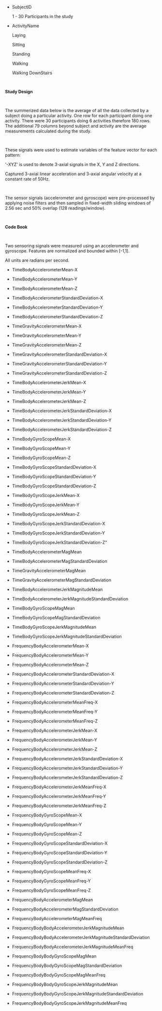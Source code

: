 - SubjectID

    1 - 30  Participants in the study

    

- ActivityName

    Laying

    Sitting

    Standing

    Walking

    Walking DownStairs

     

**Study Design**

 

The summerized data below is the average of all the data collected by a subject
doing a particular activity.  One row for each participant doing one activity.
There were 30 participants doing 6 activities therefore 180 rows.  The
additional 79 columns beyond subject and activity are the average measurements
calculated during the study.

 

These signals were used to estimate variables of the feature vector for each
pattern:

'-XYZ' is used to denote 3-axial signals in the X, Y and Z directions.

Captured 3-axial linear acceleration and 3-axial angular velocity at a constant
rate of 50Hz.

 

The sensor signals (accelerometer and gyroscope) were pre-processed by applying
noise filters and then sampled in fixed-width sliding windows of 2.56 sec and
50% overlap (128 readings/window).

 

**Code Book**

 

Two sensoring signals were measured using an accelerometer and gyroscope.
Features are normalized and bounded within [-1,1].

All units are radians per second.



- TimeBodyAccelerometerMean-X

- TimeBodyAccelerometerMean-Y

- TimeBodyAccelerometerMean-Z

- TimeBodyAccelerometerStandardDeviation-X

- TimeBodyAccelerometerStandardDeviation-Y

- TimeBodyAccelerometerStandardDeviation-Z

- TimeGravityAccelerometerMean-X

- TimeGravityAccelerometerMean-Y

- TimeGravityAccelerometerMean-Z

- TimeGravityAccelerometerStandardDeviation-X

- TimeGravityAccelerometerStandardDeviation-Y

- TimeGravityAccelerometerStandardDeviation-Z

- TimeBodyAccelerometerJerkMean-X

- TimeBodyAccelerometerJerkMean-Y

- TimeBodyAccelerometerJerkMean-Z

- TimeBodyAccelerometerJerkStandardDeviation-X

- TimeBodyAccelerometerJerkStandardDeviation-Y

- TimeBodyAccelerometerJerkStandardDeviation-Z

- TimeBodyGyroScopeMean-X

- TimeBodyGyroScopeMean-Y

- TimeBodyGyroScopeMean-Z

- TimeBodyGyroScopeStandardDeviation-X

- TimeBodyGyroScopeStandardDeviation-Y

- TimeBodyGyroScopeStandardDeviation-Z

- TimeBodyGyroScopeJerkMean-X

- TimeBodyGyroScopeJerkMean-Y

- TimeBodyGyroScopeJerkMean-Z

- TimeBodyGyroScopeJerkStandardDeviation-X

- TimeBodyGyroScopeJerkStandardDeviation-Y

- TimeBodyGyroScopeJerkStandardDeviation-Z"

- TimeBodyAccelerometerMagMean

- TimeBodyAccelerometerMagStandardDeviation

- TimeGravityAccelerometerMagMean

- TimeGravityAccelerometerMagStandardDeviation

- TimeBodyAccelerometerJerkMagnitudeMean

- TimeBodyAccelerometerJerkMagnitudeStandardDeviation

- TimeBodyGyroScopeMagMean

- TimeBodyGyroScopeMagStandardDeviation

- TimeBodyGyroScopeJerkMagnitudeMean

- TimeBodyGyroScopeJerkMagnitudeStandardDeviation

- FrequencyBodyAccelerometerMean-X

- FrequencyBodyAccelerometerMean-Y

- FrequencyBodyAccelerometerMean-Z

- FrequencyBodyAccelerometerStandardDeviation-X

- FrequencyBodyAccelerometerStandardDeviation-Y

- FrequencyBodyAccelerometerStandardDeviation-Z

- FrequencyBodyAccelerometerMeanFreq-X

- FrequencyBodyAccelerometerMeanFreq-Y

- FrequencyBodyAccelerometerMeanFreq-Z

- FrequencyBodyAccelerometerJerkMean-X

- FrequencyBodyAccelerometerJerkMean-Y

- FrequencyBodyAccelerometerJerkMean-Z

- FrequencyBodyAccelerometerJerkStandardDeviation-X

- FrequencyBodyAccelerometerJerkStandardDeviation-Y

- FrequencyBodyAccelerometerJerkStandardDeviation-Z

- FrequencyBodyAccelerometerJerkMeanFreq-X

- FrequencyBodyAccelerometerJerkMeanFreq-Y

- FrequencyBodyAccelerometerJerkMeanFreq-Z

- FrequencyBodyGyroScopeMean-X

- FrequencyBodyGyroScopeMean-Y

- FrequencyBodyGyroScopeMean-Z

- FrequencyBodyGyroScopeStandardDeviation-X

- FrequencyBodyGyroScopeStandardDeviation-Y

- FrequencyBodyGyroScopeStandardDeviation-Z

- FrequencyBodyGyroScopeMeanFreq-X

- FrequencyBodyGyroScopeMeanFreq-Y

- FrequencyBodyGyroScopeMeanFreq-Z

- FrequencyBodyAccelerometerMagMean

- FrequencyBodyAccelerometerMagStandardDeviation

- FrequencyBodyAccelerometerMagMeanFreq

- FrequencyBodyBodyAccelerometerJerkMagnitudeMean

- FrequencyBodyBodyAccelerometerJerkMagnitudeStandardDeviation

- FrequencyBodyBodyAccelerometerJerkMagnitudeMeanFreq

- FrequencyBodyBodyGyroScopeMagMean

- FrequencyBodyBodyGyroScopeMagStandardDeviation

- FrequencyBodyBodyGyroScopeMagMeanFreq

- FrequencyBodyBodyGyroScopeJerkMagnitudeMean

- FrequencyBodyBodyGyroScopeJerkMagnitudeStandardDeviation

- FrequencyBodyBodyGyroScopeJerkMagnitudeMeanFreq
